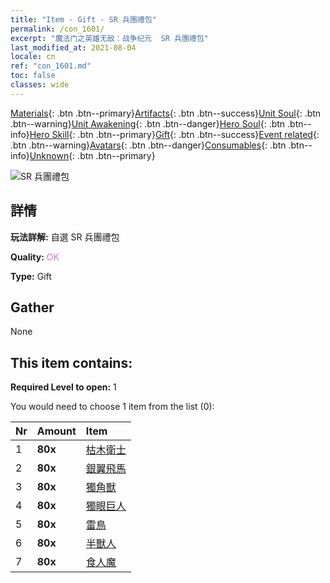 ```yaml
---
title: "Item - Gift - SR 兵團禮包"
permalink: /con_1601/
excerpt: "魔法门之英雄无敌：战争纪元  SR 兵團禮包"
last_modified_at: 2021-08-04
locale: cn
ref: "con_1601.md"
toc: false
classes: wide
---
```

 [Materials](/ItemsCN/){: .btn .btn--primary}[Artifacts](/ItemsCN/Artifacts/){: .btn .btn--success}[Unit Soul](/ItemsCN/UnitSoul/){: .btn .btn--warning}[Unit Awakening](/ItemsCN/UnitAwakening/){: .btn .btn--danger}[Hero Soul](/ItemsCN/HeroSoul/){: .btn .btn--info}[Hero Skill](/ItemsCN/HeroSkill/){: .btn .btn--primary}[Gift](/ItemsCN/Gift/){: .btn .btn--success}[Event related](/ItemsCN/Events/){: .btn .btn--warning}[Avatars](/ItemsCN/Avatars/){: .btn .btn--danger}[Consumables](/ItemsCN/Consumables/){: .btn .btn--info}[Unknown](/ItemsCN/Unknown/){: .btn .btn--primary}

 ![SR 兵團禮包](/images/t/i_907167.png)

## 詳情
 **玩法詳解:** 自選 SR 兵團禮包

 **Quality:** <span style="color: #DA70D6">OK</span>

 **Type:** Gift

## Gather

  None

## This item contains:

 **Required Level to open:** 1

 You would need to choose 1 item from the list (0):

  | Nr | Amount |     Item    |
  |:---|:-------|:------------|
  | 1 |  **80x** | [枯木衛士](/cn/Items/unt_203/) |  | 
  | 2 |  **80x** | [銀翼飛馬](/cn/Items/unt_202/) |  | 
  | 3 |  **80x** | [獨角獸](/cn/Items/unt_204/) |  | 
  | 4 |  **80x** | [獨眼巨人](/cn/Items/unt_222/) |  | 
  | 5 |  **80x** | [雷鳥](/cn/Items/unt_221/) |  | 
  | 6 |  **80x** | [半獸人](/cn/Items/unt_219/) |  | 
  | 7 |  **80x** | [食人魔](/cn/Items/unt_220/) |  | 
